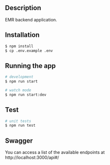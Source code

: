 

## Description

EMR backend application.

## Installation

```bash
$ npm install
$ cp .env.example .env
```

## Running the app

```bash
# development
$ npm run start

# watch mode
$ npm run start:dev
```

## Test

```bash
# unit tests
$ npm run test
```

## Swagger

You can access a list of the available endpoints at http://localhost:3000/api#/ 
